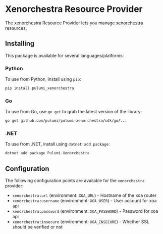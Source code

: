# Xenorchestra Resource Provider

The xenorchestra Resource Provider lets you manage [xenorchestra](http://example.com) resources.

## Installing

This package is available for several languages/platforms:

### Python

To use from Python, install using `pip`:

```bash
pip install pulumi_xenorchestra
```

### Go

To use from Go, use `go get` to grab the latest version of the library:

```bash
go get github.com/pulumi/pulumi-xenorchestra/sdk/go/...
```

### .NET

To use from .NET, install using `dotnet add package`:

```bash
dotnet add package Pulumi.Xenorchestra
```

## Configuration

The following configuration points are available for the `xenorchestra` provider:

- `xenorchestra:url` (environment: `XOA_URL`) - Hostname of the xoa router
- `xenorchestra:username` (environment: `XOA_USER`) - User account for xoa api
- `xenorchestra:password` (environment: `XOA_PASSWORD`) - Password for xoa api
- `xenorchestra:insecure` (environment: `XOA_INSECURE`) - Whether SSL should be verified or not
